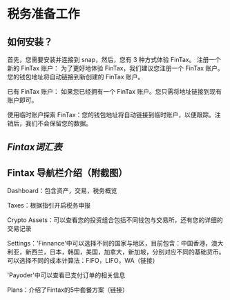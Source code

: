 # 税务准备工作

## 如何安装？

首先，您需要安装并连接到 snap，然后，您有 3 种方式体验 FinTax。 注册一个新的 FinTax 账户： 为了更好地体验 FinTax，我们建议您注册一个 FinTax 账户。您的钱包地址将自动链接到新创建的 FinTax 账户。&#x20;

已有 FinTax 账户： 如果您已经拥有一个 FinTax 账户。您只需将地址链接到现有账户即可。&#x20;

使用临时账户探索 FinTax：您的钱包地址将自动链接到临时账户，以便跟踪。注销后，我们不会保留您的数据。



## _Fintax词汇表_



## Fintax 导航栏介绍（附截图）

Dashboard：包含资产，交易，税务概览

Taxes：根据指引开启税务申报

Crypto Assets：可以查看您的投资组合包括不同钱包与交易所，还有您的详细的交易记录

Settings：'Finnance'中可以选择不同的国家与地区，目前包含：中国香港，澳大利亚，新西兰，日本，韩国，美国，加拿大，新加坡，分别对应不同的基础货币。可以选择不同的成本计算法：FIFO，LIFO，WA（链接）

'Payoder'中可以查看已支付订单的相关信息

Plans：介绍了Fintax的5中套餐方案（链接）
